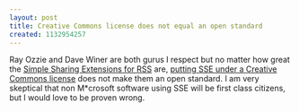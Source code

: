 ```yaml
---
layout: post
title: Creative Commons license does not equal an open standard
created: 1132954257
---
```

<p>Ray Ozzie and Dave Winer are both gurus I respect but no matter how great the <a href="http://msdn.microsoft.com/xml/rss/sse/">Simple Sharing Extensions for RSS</a> are, <a href="http://spaces.msn.com/members/rayozzie/Blog/cns!1pyct_cYtbBtOBPDVAumMEdw!175.entry">putting SSE under a Creative Commons license</a> does not make them an open standard. I am very skeptical that non M*crosoft software using SSE will be first class citizens, but I would love to be proven wrong.</p>
